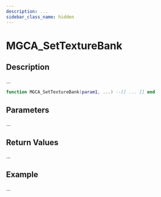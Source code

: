 ```yaml
---
description: ...
sidebar_class_name: hidden
---
```


# MGCA_SetTextureBank

## Description

...

```lua
function MGCA_SetTextureBank(param1, ...) --[[ ... ]] end
```

## Parameters

...

## Return Values

...

## Example

...

